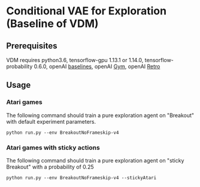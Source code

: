 # Conditional VAE for Exploration (Baseline of VDM)


## Prerequisites

VDM requires python3.6,
tensorflow-gpu 1.13.1 or 1.14.0,
tensorflow-probability 0.6.0,
openAI [baselines](https://github.com/openai/baselines),
openAI [Gym](http://gym.openai.com/),
openAI [Retro](https://github.com/openai/retro)

## Usage

### Atari games

The following command should train a pure exploration agent on "Breakout" with default experiment parameters.

```
python run.py --env BreakoutNoFrameskip-v4
```

### Atari games with sticky actions

The following command should train a pure exploration agent on "sticky Breakout" with a probability of 0.25

```
python run.py --env BreakoutNoFrameskip-v4 --stickyAtari
```

